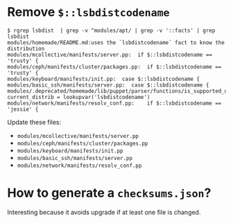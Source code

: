 # Remove `$::lsbdistcodename`

```
$ rgrep lsbdist  | grep -v ^modules/apt/ | grep -v '::facts' | grep lsbdist
modules/homemade/README.md:uses the `lsbdistcodename` fact to know the distribution
modules/mcollective/manifests/server.pp:  if $::lsbdistcodename == 'trusty' {
modules/ceph/manifests/cluster/packages.pp:  if $::lsbdistcodename == 'trusty' {
modules/keyboard/manifests/init.pp:  case $::lsbdistcodename {
modules/basic_ssh/manifests/server.pp:  case $::lsbdistcodename {
modules/.deprecated/homemade/lib/puppet/parser/functions/is_supported_distrib.rb:    current_distrib = lookupvar('lsbdistcodename')
modules/network/manifests/resolv_conf.pp:    if $::lsbdistcodename == 'jessie' {
```

Update these files:
- `modules/mcollective/manifests/server.pp`
- `modules/ceph/manifests/cluster/packages.pp`
- `modules/keyboard/manifests/init.pp`
- `modules/basic_ssh/manifests/server.pp`
- `modules/network/manifests/resolv_conf.pp`


# How to generate a `checksums.json`?

Interesting because it avoids upgrade if at least one file
is changed.



